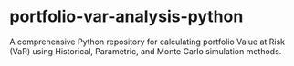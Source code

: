 # portfolio-var-analysis-python
A comprehensive Python repository for calculating portfolio Value at Risk (VaR) using Historical, Parametric, and Monte Carlo simulation methods.
